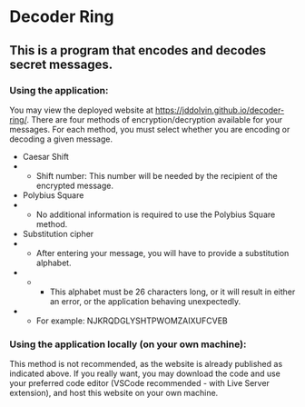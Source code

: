 # Decoder Ring
## This is a program that encodes and decodes secret messages.
### Using the application:
You may view the deployed website at https://jddolvin.github.io/decoder-ring/.
There are four methods of encryption/decryption available for your messages. 
For each method, you must select whether you are encoding or decoding a given message. 

- Caesar Shift
- - Shift number: This number will be needed by the recipient of the encrypted message.
- Polybius Square
- - No additional information is required to use the Polybius Square method.
- Substitution cipher
- - After entering your message, you will have to provide a substitution alphabet. 
- - - This alphabet must be 26 characters long, or it will result in either an error, or the application behaving unexpectedly. 
- - For example: NJKRQDGLYSHTPWOMZAIXUFCVEB

### Using the application locally (on your own machine):
This method is not recommended, as the website is already published as indicated above.
If you really want, you may download the code and use your preferred code editor (VSCode recommended - with Live Server extension), and host this website on your own machine. 
